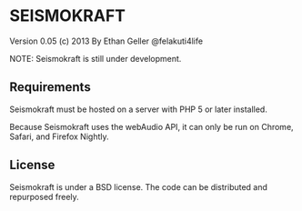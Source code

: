 
SEISMOKRAFT
===========

Version 0.05
(c) 2013
By Ethan Geller
@felakuti4life

NOTE: Seismokraft is still under development.

Requirements
------------
Seismokraft must be hosted on a server with PHP 5 or later installed.

Because Seismokraft uses the webAudio API, it can only be run on Chrome, Safari, and Firefox Nightly.

License
-------
Seismokraft is under a BSD license. The code can be distributed and repurposed freely.


